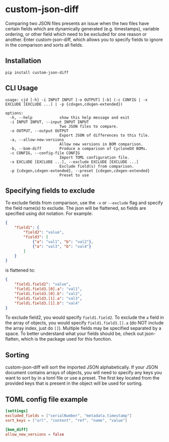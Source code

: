 # custom-json-diff

Comparing two JSON files presents an issue when the two files have certain fields which are 
dynamically generated (e.g. timestamps), variable ordering, or other field which need to be 
excluded for one reason or another. Enter custom-json-diff, which allows you to specify fields to 
ignore in the comparison and sorts all fields.



## Installation
`pip install custom-json-diff`

## CLI Usage
```
usage: cjd [-h] -i INPUT INPUT [-o OUTPUT] [-b] (-c CONFIG | -x EXCLUDE [EXCLUDE ...] | -p {cdxgen,cdxgen-extended})

options:
  -h, --help            show this help message and exit
  -i INPUT INPUT, --input INPUT INPUT
                        Two JSON files to compare.
  -o OUTPUT, --output OUTPUT
                        Export JSON of differences to this file.
  -a, --allow-new-versions
                        Allow new versions in BOM comparison.
  -b, --bom-diff        Produce a comparison of CycloneDX BOMs.
  -c CONFIG, --config-file CONFIG
                        Import TOML configuration file.
  -x EXCLUDE [EXCLUDE ...], --exclude EXCLUDE [EXCLUDE ...]
                        Exclude field(s) from comparison.
  -p {cdxgen,cdxgen-extended}, --preset {cdxgen,cdxgen-extended}
                        Preset to use

```

## Specifying fields to exclude

To exclude fields from comparison, use the `-x` or `--exclude` flag and specify the field name(s) 
to exclude. The json will be flattened, so fields are specified using dot notation. For example:

```json
{
    "field1": {
        "field2": "value", 
        "field3": [
            {"a": "val1", "b": "val2"}, 
            {"a": "val3", "b": "val4"}
        ]
    }
}
```

is flattened to:
```json
{
    "field1.field2": "value",
    "field1.field3.[0].a": "val1",
    "field1.field3.[0].b": "val2",
    "field1.field3.[1].a": "val3",
    "field1.field3.[1].b": "val4"
}
```

To exclude field2, you would specify `field1.field2`. To exclude the `a` field in the array of 
objects, you would specify `field1.field3.[].a` (do NOT include the array index, just do `[]`). 
Multiple fields may be specified separated by a space. To better understand what your fields should
be, check out json-flatten, which is the package used for this function.

## Sorting

custom-json-diff will sort the imported JSON alphabetically. If your JSON document contains arrays 
of objects, you will need to specify any keys you want to sort by in a toml file or use a preset.
The first key located from the provided keys that is present in the object will be used for sorting.

## TOML config file example

```toml
[settings]
excluded_fields = ["serialNumber", "metadata.timestamp"]
sort_keys = ["url", "content", "ref", "name", "value"]

[bom_diff]
allow_new_versions = false
```